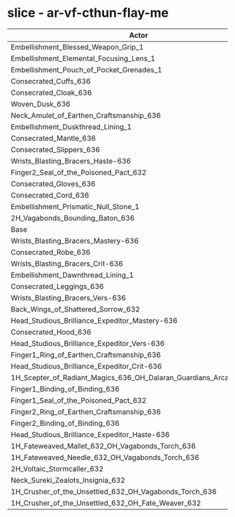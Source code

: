 # slice - ar-vf-cthun-flay-me
| Actor | DPS | Increase |
|---|:---:|:---:|
|Embellishment_Blessed_Weapon_Grip_1|1182324|0.38%|
|Embellishment_Elemental_Focusing_Lens_1|1182041|0.36%|
|Embellishment_Pouch_of_Pocket_Grenades_1|1180943|0.27%|
|Consecrated_Cuffs_636|1180086|0.19%|
|Consecrated_Cloak_636|1180064|0.19%|
|Woven_Dusk_636|1179959|0.18%|
|Neck_Amulet_of_Earthen_Craftsmanship_636|1179608|0.15%|
|Embellishment_Duskthread_Lining_1|1179552|0.15%|
|Consecrated_Mantle_636|1179333|0.13%|
|Consecrated_Slippers_636|1179290|0.13%|
|Wrists_Blasting_Bracers_Haste-636|1178852|0.09%|
|Finger2_Seal_of_the_Poisoned_Pact_632|1178653|0.07%|
|Consecrated_Gloves_636|1178633|0.07%|
|Consecrated_Cord_636|1177910|0.01%|
|Embellishment_Prismatic_Null_Stone_1|1177874|0.01%|
|2H_Vagabonds_Bounding_Baton_636|1177816|0.00%|
|Base|1177810|0.00%|
|Wrists_Blasting_Bracers_Mastery-636|1177455|-0.03%|
|Consecrated_Robe_636|1177397|-0.04%|
|Wrists_Blasting_Bracers_Crit-636|1177233|-0.05%|
|Embellishment_Dawnthread_Lining_1|1176669|-0.10%|
|Consecrated_Leggings_636|1176667|-0.10%|
|Wrists_Blasting_Bracers_Vers-636|1176653|-0.10%|
|Back_Wings_of_Shattered_Sorrow_632|1176197|-0.14%|
|Head_Studious_Brilliance_Expeditor_Mastery-636|1175440|-0.20%|
|Consecrated_Hood_636|1174895|-0.25%|
|Head_Studious_Brilliance_Expeditor_Vers-636|1171875|-0.50%|
|Finger1_Ring_of_Earthen_Craftsmanship_636|1171510|-0.53%|
|Head_Studious_Brilliance_Expeditor_Crit-636|1171440|-0.54%|
|1H_Scepter_of_Radiant_Magics_636_OH_Dalaran_Guardians_Arcanotool_632|1171186|-0.56%|
|Finger1_Binding_of_Binding_636|1170818|-0.59%|
|Finger1_Seal_of_the_Poisoned_Pact_632|1168426|-0.80%|
|Finger2_Ring_of_Earthen_Craftsmanship_636|1168410|-0.80%|
|Finger2_Binding_of_Binding_636|1167290|-0.89%|
|Head_Studious_Brilliance_Expeditor_Haste-636|1165676|-1.03%|
|1H_Fateweaved_Mallet_632_OH_Vagabonds_Torch_636|1161965|-1.35%|
|1H_Fateweaved_Needle_632_OH_Vagabonds_Torch_636|1160905|-1.44%|
|2H_Voltaic_Stormcaller_632|1144703|-2.81%|
|Neck_Sureki_Zealots_Insignia_632|1136320|-3.52%|
|1H_Crusher_of_the_Unsettled_632_OH_Vagabonds_Torch_636|999784|-15.12%|
|1H_Crusher_of_the_Unsettled_632_OH_Fate_Weaver_632|994247|-15.59%|

